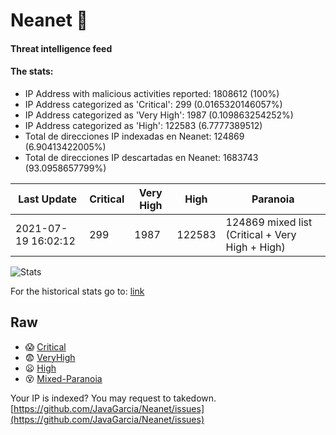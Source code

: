 # Neanet :hocho:
#### Threat intelligence feed
#### The stats:

- IP Address with malicious activities reported: 1808612 (100%)
- IP Address categorized as 'Critical':  299 (0.0165320146057%)
- IP Address categorized as 'Very High':  1987 (0.109863254252%)
- IP Address categorized as 'High':  122583 (6.7777389512)
- Total de direcciones IP indexadas en Neanet:  124869 (6.90413422005%)
- Total de direcciones IP descartadas en Neanet:  1683743 (93.0958657799%)

| Last Update | Critical | Very High | High | Paranoia |
| --- | --- | --- | --- | --- |
| 2021-07-19 16:02:12 | 299 | 1987 | 122583 | 124869 mixed list (Critical + Very High + High)|

![Stats](https://docs.google.com/spreadsheets/d/e/2PACX-1vSnaNMIXVabIpDJjufMlzH7poXnshF3mgd8Is1g9ytUEzVsP5my4Trn8f-xkoLLQ38xpL3HtmUexLo6/pubchart?oid=501124687&format=image)

For the historical stats go to: [link](/stats.csv)
## Raw
- :scream: [Critical](https://raw.githubusercontent.com/JavaGarcia/Neanet/master/blacklists/neanet_critical.txt)
- :fearful: [VeryHigh](https://raw.githubusercontent.com/JavaGarcia/Neanet/master/blacklists/neanet_veryHigh.txtt)
- :frowning: [High](https://raw.githubusercontent.com/JavaGarcia/Neanet/master/blacklists/neanet_high.txt)
- :dizzy_face: [Mixed-Paranoia](https://raw.githubusercontent.com/JavaGarcia/Neanet/master/blacklists/neanet_all.txt)


Your IP is indexed? You may request to takedown. [https://github.com/JavaGarcia/Neanet/issues](https://github.com/JavaGarcia/Neanet/issues)





















































































































































































































































































































































































































































































































































































































































































































































































































































































































































































































































































































































































































































































































































































































































































































































































































































































































































































































































































































































































































































































































































































































































































































































































































































































































































































































































































































































































































































































































































































































































































































































































































































































































































































































































































































































































































































































































































































































































































































































































































































































































































































































































































































































































































































































































































































































































































































































































































































































































































































































































































































































































































































































































































































































































































































































































































































































































































































































































































































































































































































































































































































































































































































































































































































































































































































































































































































































































































































































































































































































































































































































































































































































































































































































































































































































































































































































































































































































































































